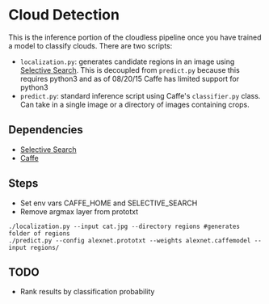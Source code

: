 # Cloud Detection

This is the inference portion of the cloudless pipeline once you have trained a
model to classify clouds.
There are two scripts:
  - `localization.py`: generates candidate regions in an image using [Selective
    Search](https://github.com/belltailjp/selective_search_py). This is
    decoupled from `predict.py` because this requires python3 and as of
    08/20/15 Caffe has limited support for python3
  - `predict.py`: standard inference script using Caffe's `classifier.py`
    class. Can take in a single image or a directory of images containing
    crops.

## Dependencies
- [Selective Search](https://github.com/belltailjp/selective_search_py)
- [Caffe](https://github.com/BVLC/caffe)

## Steps
- Set env vars CAFFE_HOME and SELECTIVE_SEARCH
- Remove argmax layer from prototxt
```
./localization.py --input cat.jpg --directory regions #generates folder of regions
./predict.py --config alexnet.prototxt --weights alexnet.caffemodel --input regions/
```

## TODO
- Rank results by classification probability

